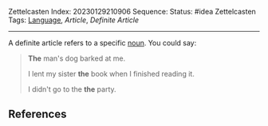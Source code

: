 Zettelcasten Index: 20230129210906
Sequence:
Status: #idea
Zettelcasten Tags: [Language](../map-of-content/Language.md), *Article*, *Definite Article*

---

A definite article refers to a specific [noun](20230129210911.md). You could say:

 > 
 > **The** man's dog barked at me.
 > 
 > I lent my sister **the** book when I finished reading it.
 > 
 > I didn't go to the **the** party.

## References
